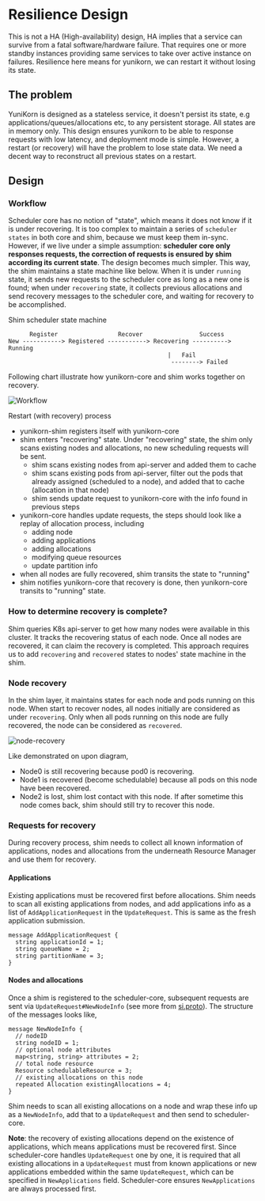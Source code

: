 # Resilience Design

This is not a HA (High-availability) design, HA implies that a service can
survive from a fatal software/hardware failure. That requires one or more
standby instances providing same services to take over active instance on failures.
Resilience here means for yunikorn, we can restart it without losing its state.

## The problem

YuniKorn is designed as a stateless service, it doesn't persist its state, e.g
applications/queues/allocations etc, to any persistent storage. All states are
in memory only. This design ensures yunikorn to be able to response requests with
low latency, and deployment mode is simple. However, a restart (or recovery) will
have the problem to lose state data. We need a decent way to reconstruct all
previous states on a restart.

## Design

### Workflow

Scheduler core has no notion of "state", which means it does not know if it is under recovering.
It is too complex to maintain a series of `scheduler states` in both core and shim, because we must
keep them in-sync. However, if we live under a simple assumption: **scheduler core only responses
requests, the correction of requests is ensured by shim according its current state**.
The design becomes much simpler. This way, the shim maintains a state machine like below. When
it is under `running` state, it sends new requests to the scheduler core as long as a new one is found;
when under `recovering` state, it collects previous allocations and send recovery messages to
the scheduler core, and waiting for recovery to be accomplished.

Shim scheduler state machine

```
      Register                 Recover                Success
New -----------> Registered -----------> Recovering ----------> Running
                                             |   Fail
                                              --------> Failed
```

Following chart illustrate how yunikorn-core and shim works together on recovery.

![Workflow](./resilience-workflow.jpg)

Restart (with recovery) process
- yunikorn-shim registers itself with yunikorn-core
- shim enters "recovering" state. Under "recovering" state, the shim only scans existing nodes and allocations, no new scheduling requests will be sent.
  - shim scans existing nodes from api-server and added them to cache
  - shim scans existing pods from api-server, filter out the pods that already assigned (scheduled to a node), and added that to cache (allocation in that node)
  - shim sends update request to yunikorn-core with the info found in previous steps
- yunikorn-core handles update requests, the steps should look like a replay of allocation process, including
  - adding node
  - adding applications
  - adding allocations
  - modifying queue resources
  - update partition info
- when all nodes are fully recovered, shim transits the state to "running"
- shim notifies yunikorn-core that recovery is done, then yunikorn-core transits to "running" state.

### How to determine recovery is complete?

Shim queries K8s api-server to get how many nodes were available in this cluster. It tracks the recovering status of each node.
Once all nodes are recovered, it can claim the recovery is completed. This approach requires us to add `recovering` and `recovered`
states to nodes' state machine in the shim.

### Node recovery

In the shim layer, it maintains states for each node and pods running on this node. When start to recover nodes,
all nodes initially are considered as under `recovering`. Only when all pods running on this node are fully recovered,
the node can be considered as `recovered`.

![node-recovery](./resilience-node-recovery.jpg)

Like demonstrated on upon diagram,

- Node0 is still recovering because pod0 is recovering.
- Node1 is recovered (become schedulable) because all pods on this node have been recovered.
- Node2 is lost, shim lost contact with this node. If after sometime this node comes back, shim should still try to recover this node.

### Requests for recovery

During recovery process, shim needs to collect all known information of applications, nodes and allocations from the underneath
Resource Manager and use them for recovery.

#### Applications

Existing applications must be recovered first before allocations. Shim needs to scan all existing applications
from nodes, and add applications info as a list of `AddApplicationRequest` in the `UpdateRequest`. This is same
as the fresh application submission.

```
message AddApplicationRequest {
  string applicationId = 1;
  string queueName = 2;
  string partitionName = 3;
}
```

#### Nodes and allocations

Once a shim is registered to the scheduler-core, subsequent requests are sent via `UpdateRequest#NewNodeInfo`
(see more from [si.proto](https://github.com/cloudera/yunikorn-scheduler-interface/blob/master/si.proto)).
The structure of the messages looks like,

```
message NewNodeInfo {
  // nodeID
  string nodeID = 1;
  // optional node attributes
  map<string, string> attributes = 2;
  // total node resource
  Resource schedulableResource = 3;
  // existing allocations on this node
  repeated Allocation existingAllocations = 4;
}
```
Shim needs to scan all existing allocations on a node and wrap these info up as a `NewNodeInfo`, add that to a
`UpdateRequest` and then send to scheduler-core.

**Note**: the recovery of existing allocations depend on the existence of applications, which means applications must
be recovered first. Since scheduler-core handles `UpdateRequest` one by one, it is required that all existing allocations
in a `UpdateRequest` must from known applications or new applications embedded within the same `UpdateRequest`, which can be
specified in `NewApplications` field. Scheduler-core ensures `NewApplications` are always processed first.

